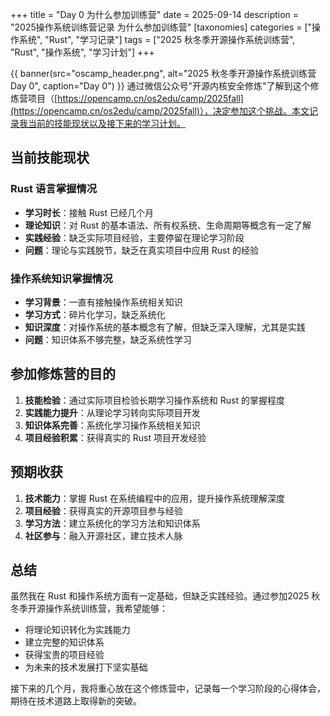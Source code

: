 +++
title = "Day 0 为什么参加训练营"
date = 2025-09-14
description = "2025操作系统训练营记录 为什么参加训练营"
[taxonomies]
categories = ["操作系统", "Rust", "学习记录"]
tags = ["2025 秋冬季开源操作系统训练营", "Rust", "操作系统", "学习计划"]
+++

{{ banner(src="oscamp_header.png", alt="2025 秋冬季开源操作系统训练营 Day 0", caption="Day 0") }}
通过微信公众号"开源内核安全修炼"了解到这个修炼营项目（[https://opencamp.cn/os2edu/camp/2025fall](https://opencamp.cn/os2edu/camp/2025fall)），决定参加这个挑战。本文记录我当前的技能现状以及接下来的学习计划。

## 当前技能现状

### Rust 语言掌握情况
- **学习时长**：接触 Rust 已经几个月
- **理论知识**：对 Rust 的基本语法、所有权系统、生命周期等概念有一定了解
- **实践经验**：缺乏实际项目经验，主要停留在理论学习阶段
- **问题**：理论与实践脱节，缺乏在真实项目中应用 Rust 的经验

### 操作系统知识掌握情况
- **学习背景**：一直有接触操作系统相关知识
- **学习方式**：碎片化学习，缺乏系统化
- **知识深度**：对操作系统的基本概念有了解，但缺乏深入理解，尤其是实践
- **问题**：知识体系不够完整，缺乏系统性学习

## 参加修炼营的目的

1. **技能检验**：通过实际项目检验长期学习操作系统和 Rust 的掌握程度
2. **实践能力提升**：从理论学习转向实际项目开发
3. **知识体系完善**：系统化学习操作系统相关知识
4. **项目经验积累**：获得真实的 Rust 项目开发经验

## 预期收获

1. **技术能力**：掌握 Rust 在系统编程中的应用，提升操作系统理解深度
2. **项目经验**：获得真实的开源项目参与经验
3. **学习方法**：建立系统化的学习方法和知识体系
4. **社区参与**：融入开源社区，建立技术人脉

## 总结

虽然我在 Rust 和操作系统方面有一定基础，但缺乏实践经验。通过参加2025 秋冬季开源操作系统训练营，我希望能够：

- 将理论知识转化为实践能力
- 建立完整的知识体系
- 获得宝贵的项目经验
- 为未来的技术发展打下坚实基础

接下来的几个月，我将重心放在这个修炼营中，记录每一个学习阶段的心得体会，期待在技术道路上取得新的突破。

